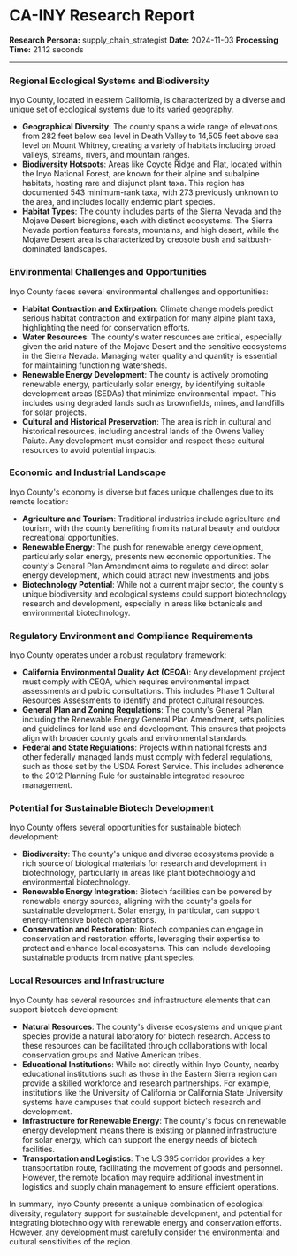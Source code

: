 # CA-INY Research Report

**Research Persona:** supply_chain_strategist
**Date:** 2024-11-03
**Processing Time:** 21.12 seconds

---

### Regional Ecological Systems and Biodiversity

Inyo County, located in eastern California, is characterized by a diverse and unique set of ecological systems due to its varied geography.

- **Geographical Diversity**: The county spans a wide range of elevations, from 282 feet below sea level in Death Valley to 14,505 feet above sea level on Mount Whitney, creating a variety of habitats including broad valleys, streams, rivers, and mountain ranges.
- **Biodiversity Hotspots**: Areas like Coyote Ridge and Flat, located within the Inyo National Forest, are known for their alpine and subalpine habitats, hosting rare and disjunct plant taxa. This region has documented 543 minimum-rank taxa, with 273 previously unknown to the area, and includes locally endemic plant species.
- **Habitat Types**: The county includes parts of the Sierra Nevada and the Mojave Desert bioregions, each with distinct ecosystems. The Sierra Nevada portion features forests, mountains, and high desert, while the Mojave Desert area is characterized by creosote bush and saltbush-dominated landscapes.

### Environmental Challenges and Opportunities

Inyo County faces several environmental challenges and opportunities:

- **Habitat Contraction and Extirpation**: Climate change models predict serious habitat contraction and extirpation for many alpine plant taxa, highlighting the need for conservation efforts.
- **Water Resources**: The county's water resources are critical, especially given the arid nature of the Mojave Desert and the sensitive ecosystems in the Sierra Nevada. Managing water quality and quantity is essential for maintaining functioning watersheds.
- **Renewable Energy Development**: The county is actively promoting renewable energy, particularly solar energy, by identifying suitable development areas (SEDAs) that minimize environmental impact. This includes using degraded lands such as brownfields, mines, and landfills for solar projects.
- **Cultural and Historical Preservation**: The area is rich in cultural and historical resources, including ancestral lands of the Owens Valley Paiute. Any development must consider and respect these cultural resources to avoid potential impacts.

### Economic and Industrial Landscape

Inyo County's economy is diverse but faces unique challenges due to its remote location:

- **Agriculture and Tourism**: Traditional industries include agriculture and tourism, with the county benefiting from its natural beauty and outdoor recreational opportunities.
- **Renewable Energy**: The push for renewable energy development, particularly solar energy, presents new economic opportunities. The county's General Plan Amendment aims to regulate and direct solar energy development, which could attract new investments and jobs.
- **Biotechnology Potential**: While not a current major sector, the county's unique biodiversity and ecological systems could support biotechnology research and development, especially in areas like botanicals and environmental biotechnology.

### Regulatory Environment and Compliance Requirements

Inyo County operates under a robust regulatory framework:

- **California Environmental Quality Act (CEQA)**: Any development project must comply with CEQA, which requires environmental impact assessments and public consultations. This includes Phase 1 Cultural Resources Assessments to identify and protect cultural resources.
- **General Plan and Zoning Regulations**: The county's General Plan, including the Renewable Energy General Plan Amendment, sets policies and guidelines for land use and development. This ensures that projects align with broader county goals and environmental standards.
- **Federal and State Regulations**: Projects within national forests and other federally managed lands must comply with federal regulations, such as those set by the USDA Forest Service. This includes adherence to the 2012 Planning Rule for sustainable integrated resource management.

### Potential for Sustainable Biotech Development

Inyo County offers several opportunities for sustainable biotech development:

- **Biodiversity**: The county's unique and diverse ecosystems provide a rich source of biological materials for research and development in biotechnology, particularly in areas like plant biotechnology and environmental biotechnology.
- **Renewable Energy Integration**: Biotech facilities can be powered by renewable energy sources, aligning with the county's goals for sustainable development. Solar energy, in particular, can support energy-intensive biotech operations.
- **Conservation and Restoration**: Biotech companies can engage in conservation and restoration efforts, leveraging their expertise to protect and enhance local ecosystems. This can include developing sustainable products from native plant species.

### Local Resources and Infrastructure

Inyo County has several resources and infrastructure elements that can support biotech development:

- **Natural Resources**: The county's diverse ecosystems and unique plant species provide a natural laboratory for biotech research. Access to these resources can be facilitated through collaborations with local conservation groups and Native American tribes.
- **Educational Institutions**: While not directly within Inyo County, nearby educational institutions such as those in the Eastern Sierra region can provide a skilled workforce and research partnerships. For example, institutions like the University of California or California State University systems have campuses that could support biotech research and development.
- **Infrastructure for Renewable Energy**: The county's focus on renewable energy development means there is existing or planned infrastructure for solar energy, which can support the energy needs of biotech facilities.
- **Transportation and Logistics**: The US 395 corridor provides a key transportation route, facilitating the movement of goods and personnel. However, the remote location may require additional investment in logistics and supply chain management to ensure efficient operations.

In summary, Inyo County presents a unique combination of ecological diversity, regulatory support for sustainable development, and potential for integrating biotechnology with renewable energy and conservation efforts. However, any development must carefully consider the environmental and cultural sensitivities of the region.